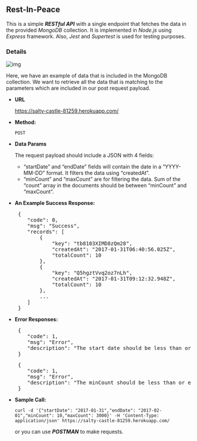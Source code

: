 ## Rest-In-Peace ##

This is a simple ***RESTful API*** with a single endpoint that fetches the data in the provided *MongoDB* collection. It is implemented in *Node.js* using *Express* framework. Also, *Jest* and *Supertest* is used for testing purposes.

### Details ###

![img](https://i.ibb.co/hgftLZw/Database.jpg)

Here, we have an example of data that is included in the MongoDB collection. We want to retrieve all the data that is matching to the parameters which are included in our post request payload.

* **URL**

  <https://salty-castle-81259.herokuapp.com/>

* **Method:**
  
  `POST`
  
* **Data Params**

  The request payload should include a JSON with 4 fields: </br>
    * “startDate” and “endDate” fields will contain the date in a “YYYY-MM-DD” format. It filters the data using “createdAt”.
    * “minCount” and “maxCount” are for filtering the data. Sum of the “count” array in the documents should be between “minCount” and “maxCount”.

* **An Example Success Response:**

   <pre>
   { 
      "code": 0,
      "msg": "Success",
      "records": [
          {
              "key": "tb8103XIMD8zQm28",
              "createdAt": "2017-01-31T06:40:56.025Z",
              "totalCount": 10
          },
          {
              "key": "Q5hgztVvq2oz7nLh",
              "createdAt": "2017-01-31T09:12:32.948Z",
              "totalCount": 10
          },
          ...
      ] 
   }</pre>
 
* **Error Responses:**

   <pre>
   {
      "code": 1,
      "msg": "Error",
      "description": "The start date should be less than or equal to the end date"
   }</pre>
   
   <pre>
   {
      "code": 1,
      "msg": "Error",
      "description": "The minCount should be less than or equal to the maxCount"
   }</pre>

* **Sample Call:**

  `curl -d '{"startDate": "2017-01-31","endDate": "2017-02-01","minCount": 10,"maxCount": 3000}' -H 'Content-Type: application/json' https://salty-castle-81259.herokuapp.com/`
  
  or you can use ***POSTMAN*** to make requests.
